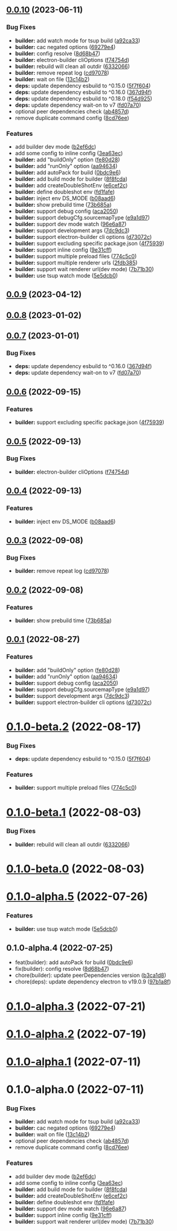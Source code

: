 ## [0.0.10](https://github.com/archergu/doubleshot/compare/builder@0.0.9...builder@0.0.10) (2023-06-11)


### Bug Fixes

* **builder:** add watch mode for tsup build ([a92ca33](https://github.com/archergu/doubleshot/commit/a92ca334185dcb38ba296cdf2b20f77454a06d4e))
* **builder:** cac negated options ([69279e4](https://github.com/archergu/doubleshot/commit/69279e494b512e030cf163a782e0cbc0c1f74de0))
* **builder:** config resolve ([8d68b47](https://github.com/archergu/doubleshot/commit/8d68b47bba8b888f3a6a719534b0fe54f1e31054))
* **builder:** electron-builder cliOptions ([f74754d](https://github.com/archergu/doubleshot/commit/f74754d43dc11b8827efc14653e0c91dca009b8d))
* **builder:** rebuild will clean all outdir ([6332066](https://github.com/archergu/doubleshot/commit/6332066fb6cb88e428be7441395ad1338e9654d8))
* **builder:** remove repeat log ([cd97078](https://github.com/archergu/doubleshot/commit/cd97078d1eaaf6673b0488e3d712fb601bf714c1))
* **builder:** wait on file ([13c14b2](https://github.com/archergu/doubleshot/commit/13c14b2af6190193f160e3fc506aa726d33058db))
* **deps:** update dependency esbuild to ^0.15.0 ([5f7f604](https://github.com/archergu/doubleshot/commit/5f7f604cf9c895840bc7b13aa5c9b41524da8dba))
* **deps:** update dependency esbuild to ^0.16.0 ([367d94f](https://github.com/archergu/doubleshot/commit/367d94f1ca517cd2ef7ede8f5cd45e8601d7909d))
* **deps:** update dependency esbuild to ^0.18.0 ([f54d925](https://github.com/archergu/doubleshot/commit/f54d92526d1ac6f72adfaff8e401f2c41ad21839))
* **deps:** update dependency wait-on to v7 ([fd07a70](https://github.com/archergu/doubleshot/commit/fd07a70052beadbedd689e1559d5cd55271271e9))
* optional peer dependencies check ([ab4857d](https://github.com/archergu/doubleshot/commit/ab4857d299f1639f51340cc53738a0c2ca0a6926))
* remove duplicate command config ([8cd76ee](https://github.com/archergu/doubleshot/commit/8cd76ee9006dcafacd000fe8f09aa80dedcfd859))


### Features

* add builder dev mode ([b2ef6dc](https://github.com/archergu/doubleshot/commit/b2ef6dce87670d4167e36f19e65a3c07edabbbba))
* add some config to inline config ([3ea63ec](https://github.com/archergu/doubleshot/commit/3ea63ece30bbb265a1086dd2057e398639a0935c))
* **builder:** add "buildOnly" option ([fe80d28](https://github.com/archergu/doubleshot/commit/fe80d282c4c904c097f97490c04c443bfead4d11))
* **builder:** add "runOnly" option ([aa94634](https://github.com/archergu/doubleshot/commit/aa946341462943d51d2e48ac4bb4942b11487b82))
* **builder:** add autoPack for build ([0bdc9e6](https://github.com/archergu/doubleshot/commit/0bdc9e62dfdb877142ac963c410b8fb1b7b23c3f))
* **builder:** add build mode for builder ([8f8fcda](https://github.com/archergu/doubleshot/commit/8f8fcdad92649901c842d5f65066678c583db17d))
* **builder:** add createDoubleShotEnv ([e6cef2c](https://github.com/archergu/doubleshot/commit/e6cef2c2404b7668897cee9f830a2d0228cc6cf3))
* **builder:** define doubleshot env ([fd1fafe](https://github.com/archergu/doubleshot/commit/fd1fafee6fee281db6ad39f61aa9ba1879655624))
* **builder:** inject env DS_MODE ([b08aad6](https://github.com/archergu/doubleshot/commit/b08aad6f197cd7d5dc08c47db60e9586b7d546ab))
* **builder:** show prebuild time ([73b685a](https://github.com/archergu/doubleshot/commit/73b685ad42460e3c97ff83ca075059b43e9ec3fc))
* **builder:** support debug config ([aca2050](https://github.com/archergu/doubleshot/commit/aca205011573fa3746a79fafd789bf8dd9872494))
* **builder:** support debugCfg.sourcemapType ([e9a1d97](https://github.com/archergu/doubleshot/commit/e9a1d97dca49284ce44331c98b78e280328cb99b))
* **builder:** support dev mode watch ([96e6a87](https://github.com/archergu/doubleshot/commit/96e6a87303c036f3995debc3fae4d5616d612f49))
* **builder:** support development args ([7dc9dc3](https://github.com/archergu/doubleshot/commit/7dc9dc3c20cd0936bb5d03cde60ce983c44dde3f))
* **builder:** support electron-builder cli options ([d73072c](https://github.com/archergu/doubleshot/commit/d73072ceb214138f60598205022ddf7dca569f0f))
* **builder:** support excluding specific package.json ([4f75939](https://github.com/archergu/doubleshot/commit/4f759396284f45f9ddb2fe2b37a10c76913194dd))
* **builder:** support inline config ([9e31cff](https://github.com/archergu/doubleshot/commit/9e31cff1c682611d13c0be5851c30393b9b3eb2b))
* **builder:** support multiple preload files ([774c5c0](https://github.com/archergu/doubleshot/commit/774c5c0fb268964a91eb74f106bb8550c7327ab6))
* **builder:** support multiple renderer urls ([2fdb385](https://github.com/archergu/doubleshot/commit/2fdb3856cf0db34ee7b7ddb9d118200a4998c7f8))
* **builder:** support wait renderer url(dev mode) ([7b71b30](https://github.com/archergu/doubleshot/commit/7b71b30a3427551331b1fac577a996efde689abf))
* **builder:** use tsup watch mode ([5e5dcb0](https://github.com/archergu/doubleshot/commit/5e5dcb09d34a1e12cb72baa755af3cd4c04ddc95))



## [0.0.9](https://github.com/archergu/doubleshot/compare/builder@0.0.8...builder@0.0.9) (2023-04-12)



## [0.0.8](https://github.com/archergu/doubleshot/compare/builder@0.0.7...builder@0.0.8) (2023-01-02)



## [0.0.7](https://github.com/archergu/doubleshot/compare/builder@0.0.6...builder@0.0.7) (2023-01-01)


### Bug Fixes

* **deps:** update dependency esbuild to ^0.16.0 ([367d94f](https://github.com/archergu/doubleshot/commit/367d94f1ca517cd2ef7ede8f5cd45e8601d7909d))
* **deps:** update dependency wait-on to v7 ([fd07a70](https://github.com/archergu/doubleshot/commit/fd07a70052beadbedd689e1559d5cd55271271e9))



## [0.0.6](https://github.com/archergu/doubleshot/compare/builder@0.0.5...builder@0.0.6) (2022-09-15)


### Features

* **builder:** support excluding specific package.json ([4f75939](https://github.com/archergu/doubleshot/commit/4f759396284f45f9ddb2fe2b37a10c76913194dd))



## [0.0.5](https://github.com/archergu/doubleshot/compare/builder@0.0.4...builder@0.0.5) (2022-09-13)


### Bug Fixes

* **builder:** electron-builder cliOptions ([f74754d](https://github.com/archergu/doubleshot/commit/f74754d43dc11b8827efc14653e0c91dca009b8d))



## [0.0.4](https://github.com/archergu/doubleshot/compare/builder@0.0.3...builder@0.0.4) (2022-09-13)


### Features

* **builder:** inject env DS_MODE ([b08aad6](https://github.com/archergu/doubleshot/commit/b08aad6f197cd7d5dc08c47db60e9586b7d546ab))



## [0.0.3](https://github.com/archergu/doubleshot/compare/builder@0.0.2...builder@0.0.3) (2022-09-08)


### Bug Fixes

* **builder:** remove repeat log ([cd97078](https://github.com/archergu/doubleshot/commit/cd97078d1eaaf6673b0488e3d712fb601bf714c1))



## [0.0.2](https://github.com/archergu/doubleshot/compare/builder@0.0.1...builder@0.0.2) (2022-09-08)


### Features

* **builder:** show prebuild time ([73b685a](https://github.com/archergu/doubleshot/commit/73b685ad42460e3c97ff83ca075059b43e9ec3fc))



## [0.0.1](https://github.com/archergu/doubleshot/compare/builder@0.1.0-beta.2...builder@0.0.1) (2022-08-27)


### Features

* **builder:** add "buildOnly" option ([fe80d28](https://github.com/archergu/doubleshot/commit/fe80d282c4c904c097f97490c04c443bfead4d11))
* **builder:** add "runOnly" option ([aa94634](https://github.com/archergu/doubleshot/commit/aa946341462943d51d2e48ac4bb4942b11487b82))
* **builder:** support debug config ([aca2050](https://github.com/archergu/doubleshot/commit/aca205011573fa3746a79fafd789bf8dd9872494))
* **builder:** support debugCfg.sourcemapType ([e9a1d97](https://github.com/archergu/doubleshot/commit/e9a1d97dca49284ce44331c98b78e280328cb99b))
* **builder:** support development args ([7dc9dc3](https://github.com/archergu/doubleshot/commit/7dc9dc3c20cd0936bb5d03cde60ce983c44dde3f))
* **builder:** support electron-builder cli options ([d73072c](https://github.com/archergu/doubleshot/commit/d73072ceb214138f60598205022ddf7dca569f0f))



# [0.1.0-beta.2](https://github.com/archergu/doubleshot/compare/builder@0.1.0-beta.1...builder@0.1.0-beta.2) (2022-08-17)


### Bug Fixes

* **deps:** update dependency esbuild to ^0.15.0 ([5f7f604](https://github.com/archergu/doubleshot/commit/5f7f604cf9c895840bc7b13aa5c9b41524da8dba))


### Features

* **builder:** support multiple preload files ([774c5c0](https://github.com/archergu/doubleshot/commit/774c5c0fb268964a91eb74f106bb8550c7327ab6))



# [0.1.0-beta.1](https://github.com/archergu/doubleshot/compare/builder@0.1.0-beta.0...builder@0.1.0-beta.1) (2022-08-03)


### Bug Fixes

* **builder:** rebuild will clean all outdir ([6332066](https://github.com/archergu/doubleshot/commit/6332066fb6cb88e428be7441395ad1338e9654d8))



# [0.1.0-beta.0](https://github.com/archergu/doubleshot/compare/builder@0.1.0-alpha.5...builder@0.1.0-beta.0) (2022-08-03)



# [0.1.0-alpha.5](https://github.com/archergu/doubleshot/compare/builder@0.1.0-alpha.4...builder@0.1.0-alpha.5) (2022-07-26)


### Features

* **builder:** use tsup watch mode ([5e5dcb0](https://github.com/archergu/doubleshot/commit/5e5dcb09d34a1e12cb72baa755af3cd4c04ddc95))



## 0.1.0-alpha.4 (2022-07-25)

* feat(builder): add autoPack for build ([0bdc9e6](https://github.com/archergu/doubleshot/commit/0bdc9e6))
* fix(builder): config resolve ([8d68b47](https://github.com/archergu/doubleshot/commit/8d68b47))
* chore(builder): update peerDependencies version ([b3ca1d8](https://github.com/archergu/doubleshot/commit/b3ca1d8))
* chore(deps): update dependency electron to v19.0.9 ([97b1a8f](https://github.com/archergu/doubleshot/commit/97b1a8f))



# [0.1.0-alpha.3](https://github.com/archergu/doubleshot/compare/builder@0.1.0-alpha.2...builder@0.1.0-alpha.3) (2022-07-21)



# [0.1.0-alpha.2](https://github.com/Doubleshotjs/doubleshot/compare/builder@0.1.0-alpha.1...builder@0.1.0-alpha.2) (2022-07-19)



# [0.1.0-alpha.1](https://github.com/Doubleshotjs/doubleshot/compare/builder@0.1.0-alpha.0...builder@0.1.0-alpha.1) (2022-07-11)



# 0.1.0-alpha.0 (2022-07-11)


### Bug Fixes

* **builder:** add watch mode for tsup build ([a92ca33](https://github.com/Doubleshotjs/doubleshot/commit/a92ca334185dcb38ba296cdf2b20f77454a06d4e))
* **builder:** cac negated options ([69279e4](https://github.com/Doubleshotjs/doubleshot/commit/69279e494b512e030cf163a782e0cbc0c1f74de0))
* **builder:** wait on file ([13c14b2](https://github.com/Doubleshotjs/doubleshot/commit/13c14b2af6190193f160e3fc506aa726d33058db))
* optional peer dependencies check ([ab4857d](https://github.com/Doubleshotjs/doubleshot/commit/ab4857d299f1639f51340cc53738a0c2ca0a6926))
* remove duplicate command config ([8cd76ee](https://github.com/Doubleshotjs/doubleshot/commit/8cd76ee9006dcafacd000fe8f09aa80dedcfd859))


### Features

* add builder dev mode ([b2ef6dc](https://github.com/Doubleshotjs/doubleshot/commit/b2ef6dce87670d4167e36f19e65a3c07edabbbba))
* add some config to inline config ([3ea63ec](https://github.com/Doubleshotjs/doubleshot/commit/3ea63ece30bbb265a1086dd2057e398639a0935c))
* **builder:** add build mode for builder ([8f8fcda](https://github.com/Doubleshotjs/doubleshot/commit/8f8fcdad92649901c842d5f65066678c583db17d))
* **builder:** add createDoubleShotEnv ([e6cef2c](https://github.com/Doubleshotjs/doubleshot/commit/e6cef2c2404b7668897cee9f830a2d0228cc6cf3))
* **builder:** define doubleshot env ([fd1fafe](https://github.com/Doubleshotjs/doubleshot/commit/fd1fafee6fee281db6ad39f61aa9ba1879655624))
* **builder:** support dev mode watch ([96e6a87](https://github.com/Doubleshotjs/doubleshot/commit/96e6a87303c036f3995debc3fae4d5616d612f49))
* **builder:** support inline config ([9e31cff](https://github.com/Doubleshotjs/doubleshot/commit/9e31cff1c682611d13c0be5851c30393b9b3eb2b))
* **builder:** support wait renderer url(dev mode) ([7b71b30](https://github.com/Doubleshotjs/doubleshot/commit/7b71b30a3427551331b1fac577a996efde689abf))



